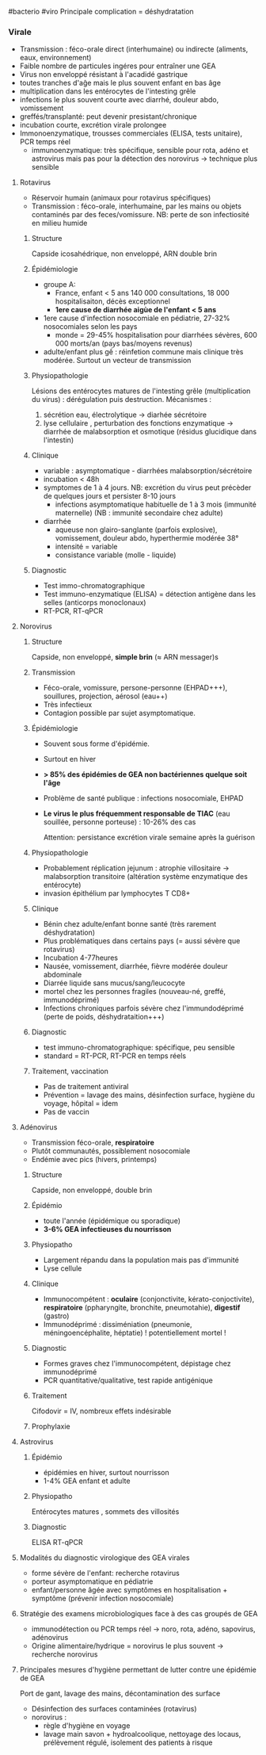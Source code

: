 #bacterio #viro
Principale complication = déshydratation

### Virale

-   Transmission : féco-orale direct (interhumaine) ou indirecte
    (aliments, eaux, environnement)
-   Faible nombre de particules ingéres pour entraîner une GEA
-   Virus non enveloppé résistant à l'acadidé gastrique
-   toutes tranches d'aĝe mais le plus souvent enfant en bas âge
-   multiplication dans les entérocytes de l'intesting grêle
-   infections le plus souvent courte avec diarrhé, douleur abdo,
    vomissement
-   greffés/transplanté: peut devenir presistant/chronique
-   incubation courte, excrétion virale prolongee
-   Immonoenzymatique, trousses commerciales (ELISA, tests unitaire),
    PCR temps réel
    -   immunoenzymatique: très spécifique, sensible pour rota, adéno et
        astrovirus mais pas pour la détection des norovirus -\>
        technique plus sensible

1.  Rotavirus

    -   Réservoir humain (animaux pour rotavirus spécifiques)
    -   Transmission : féco-orale, interhumaine, par les mains ou objets
        contaminés par des feces/vomissure. NB: perte de son
        infectiosité en milieu humide

    1.  Structure

        Capside icosahédrique, non enveloppé, ARN double brin

    2.  Épidémiologie

        -   groupe A:
            -   France, enfant \< 5 ans 140 000 consultations, 18 000
                hospitalisaiton, décès exceptionnel
            -   **1ere cause de diarrhée aigùe de l'enfant \< 5 ans**
        -   1ere cause d'infection nosocomiale en pédiatrie, 27-32%
            nosocomiales selon les pays
            -   monde = 29-45% hospitalisation pour diarrhées sévères,
                600 000 morts/an (pays bas/moyens revenus)
        -   adulte/enfant plus gế : réinfetion commune mais clinique
            très modérée. Surtout un vecteur de transmission

    3.  Physiopathologie

        Lésions des entérocytes matures de l'intesting grêle
        (multiplication du virus) : dérégulation puis destruction.
        Mécanismes :

        1.  sécrétion eau, électrolytique -\> diarhée sécrétoire
        2.  lyse cellulaire , perturbation des fonctions enzymatique -\>
            diarrhée de malabsorption et osmotique (résidus glucidique
            dans l'intestin)

    4.  Clinique

        -   variable : asymptomatique - diarrhées
            malabsorption/sécrétoire
        -   incubation \< 48h
        -   symptomes de 1 à 4 jours. NB: excrétion du virus peut
            précèder de quelques jours et persister 8-10 jours
            -   infections asymptomatique habituelle de 1 à 3 mois
                (immunité maternelle) (NB : immunité secondaire chez
                adulte)
        -   diarrhée
            -   aqueuse non glairo-sanglante (parfois explosive),
                vomissement, douleur abdo, hyperthermie modérée 38°
            -   intensité = variable
            -   consistance variable (molle - liquide)

    5.  Diagnostic

        -   Test immo-chromatographique
        -   Test immuno-enzymatique (ELISA) = détection antigène dans
            les selles (anticorps monoclonaux)
        -   RT-PCR, RT-qPCR

2.  Norovirus

    1.  Structure

        Capside, non enveloppé, **simple brin** (≈ ARN messager)s

    2.  Transmission

        -   Féco-orale, vomissure, persone-personne (EHPAD+++),
            souillures, projection, aérosol (eau++)
        -   Très infectieux
        -   Contagion possible par sujet asymptomatique.

    3.  Épidémiologie

        -   Souvent sous forme d\'épidémie.

        -   Surtout en hiver

        -   **\> 85% des épidémies de GEA non bactériennes quelque soit
            l'âge**

        -   Problème de santé publique : infections nosocomiale, EHPAD

        -   **Le virus le plus fréquemment responsable de TIAC** (eau
            souillée, personne porteuse) : 10-26% des cas

            Attention: persistance excrétion virale semaine après la
            guérison

    4.  Physiopathologie

        -   Probablement réplication jejunum : atrophie villositaire -\>
            malabsorption transitoire (altération système enzymatique
            des entérocyte)
        -   invasion épithélium par lymphocytes T CD8+

    5.  Clinique

        -   Bénin chez adulte/enfant bonne santé (très rarement
            déshydratation)
        -   Plus problématiques dans certains pays (= aussi sévère que
            rotavirus)
        -   Incubation 4-77heures
        -   Nausée, vomissement, diarrhée, fièvre modérée douleur
            abdominale
        -   Diarrée liquide sans mucus/sang/leucocyte
        -   mortel chez les personnes fragiles (nouveau-né, greffé,
            immunodéprimé)
        -   Infections chroniques parfois sévère chez l\'immundodéprimé
            (perte de poids, déshydrataition+++)

    6.  Diagnostic

        -   test immuno-chromatographique: spécifique, peu sensible
        -   standard = RT-PCR, RT-PCR en temps réels

    7.  Traitement, vaccination

        -   Pas de traitement antiviral
        -   Prévention = lavage des mains, désinfection surface, hygiène
            du voyage, hôpital = idem
        -   Pas de vaccin

3.  Adénovirus

    -   Transmission féco-orale, **respiratoire**
    -   Plutôt communautés, possiblement nosocomiale
    -   Endémie avec pics (hivers, printemps)

    1.  Structure

        Capside, non enveloppé, double brin

    2.  Épidémio

        -   toute l'année (épidémique ou sporadique)
        -   **3-6% GEA infectieuses du nourrisson**

    3.  Physiopatho

        -   Largement répandu dans la population mais pas d'immunité
        -   Lyse cellule

    4.  Clinique

        -   Immunocompétent : **oculaire** (conjonctivite,
            kérato-conjoctivite), **respiratoire** (ppharyngite,
            bronchite, pneumotahie), **digestif** (gastro)
        -   Immunodéprimé : dissiméniation (pneumonie,
            méningoencéphalite, héptatie) ! potentiellement mortel !

    5.  Diagnostic

        -   Formes graves chez l'immunocompétent, dépistage chez
            immunodéprimé
        -   PCR quantitative/qualitative, test rapide antigénique

    6.  Traitement

        Cifodovir = IV, nombreux effets indésirable

    7.  Prophylaxie

4.  Astrovirus

    1.  Épidémio

        -   épidémies en hiver, surtout nourrisson
        -   1-4% GEA enfant et adulte

    2.  Physiopatho

        Entérocytes matures , sommets des villosités

    3.  Diagnostic

        ELISA RT-qPCR

5.  Modalités du diagnostic virologique des GEA virales

    -   forme sévère de l'enfant: recherche rotavirus
    -   porteur asymptomatique en pédiatrie
    -   enfant/personne âgée avec symptômes en hospitalisation +
        symptôme (prévenir infection nosocomiale)

6.  Stratégie des examens microbiologiques face à des cas groupés de GEA

    -   immunodétection ou PCR temps réel -\> noro, rota, adéno,
        sapovirus, adénovirus
    -   Origine alimentaire/hydrique = norovirus le plus souvent -\>
        recherche norovirus

7.  Principales mesures d'hygiène permettant de lutter contre une
    épidémie de GEA

    Port de gant, lavage des mains, décontamination des surface

    -   Désinfection des surfaces contaminées (rotavirus)
    -   norovirus :
        -   règle d'hygiène en voyage
        -   lavage main savon + hydroalcoolique, nettoyage des locaus,
            prélèvement régulé, isolement des patients à risque
